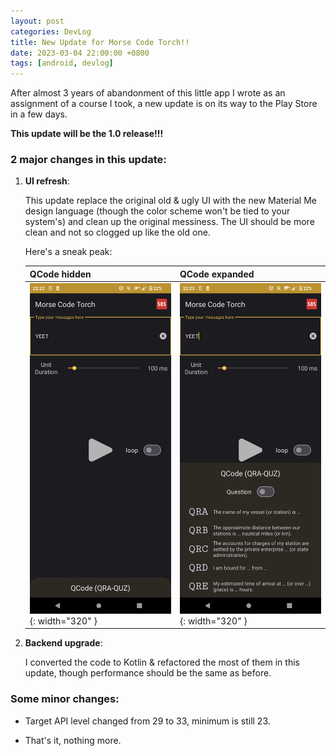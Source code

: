 ```yaml
---
layout: post
categories: DevLog
title: New Update for Morse Code Torch!!
date: 2023-03-04 22:00:00 +0800
tags: [android, devlog]
---
```


After almost 3 years of abandonment of this little app I wrote as an assignment of a course I took, a new update is on its way to the Play Store in a few days.

**This update will be the 1.0 release!!!**

### 2 major changes in this update:

1. **UI refresh**:

    This update replace the original old & ugly UI with the new Material Me design language (though the color scheme won't be tied to your system's) and clean up the original messiness. The UI should be more clean and not so clogged up like the old one.

    Here's a sneak peak:

    | QCode hidden                                                                            | QCode expanded                                                                           |
    | --------------------------------------------------------------------------------------- | ---------------------------------------------------------------------------------------- |
    | ![](/assets/images/posts/2023-03-04-Morse-Code-Torch-update/screen.png){: width="320" } | ![](/assets/images/posts/2023-03-04-Morse-Code-Torch-update/screen2.png){: width="320" } |

2. **Backend upgrade**:

    I converted the code to Kotlin & refactored the most of them in this update, though performance should be the same as before.

### Some minor changes:

- Target API level changed from 29 to 33, minimum is still 23.

- That's it, nothing more.
